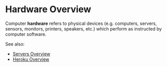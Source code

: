 # Hardware Overview

Computer **hardware** refers to physical devices (e.g. computers, servers, sensors, monitors, printers, speakers, etc.) which perform as instructed by computer software.

See also:

  + [Servers Overview](servers.md)
  + [Heroku Overview](heroku.md)

